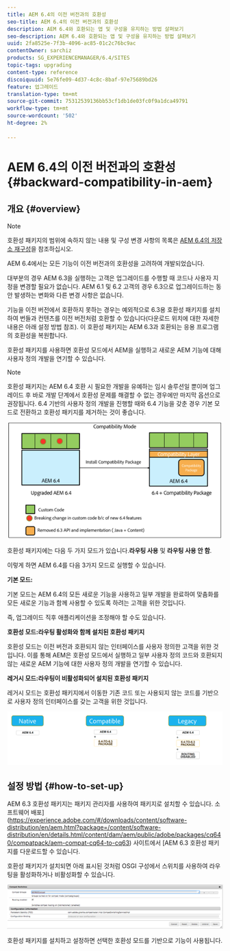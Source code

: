 ```yaml
---
title: AEM 6.4의 이전 버전과의 호환성
seo-title: AEM 6.4의 이전 버전과의 호환성
description: AEM 6.4와 호환되는 앱 및 구성을 유지하는 방법 살펴보기
seo-description: AEM 6.4와 호환되는 앱 및 구성을 유지하는 방법 살펴보기
uuid: 2fa8525e-7f3b-4096-ac85-01c2c76bc9ac
contentOwner: sarchiz
products: SG_EXPERIENCEMANAGER/6.4/SITES
topic-tags: upgrading
content-type: reference
discoiquuid: 5e76fe09-4d37-4c8c-8baf-97e75689bd26
feature: 업그레이드
translation-type: tm+mt
source-git-commit: 75312539136bb53cf1db1de03fc0f9a1dca49791
workflow-type: tm+mt
source-wordcount: '502'
ht-degree: 2%

---
```



# AEM 6.4의 이전 버전과의 호환성{#backward-compatibility-in-aem}

## 개요 {#overview}

>[!NOTE]
>
>호환성 패키지의 범위에 속하지 않는 내용 및 구성 변경 사항의 목록은 [AEM 6.4의 저장소 재구성](/help/sites-deploying/repository-restructuring.md)을 참조하십시오.

AEM 6.4에서는 모든 기능이 이전 버전과의 호환성을 고려하여 개발되었습니다.

대부분의 경우 AEM 6.3을 실행하는 고객은 업그레이드를 수행할 때 코드나 사용자 지정을 변경할 필요가 없습니다. AEM 6.1 및 6.2 고객의 경우 6.3으로 업그레이드하는 동안 발생하는 변화와 다른 변경 사항은 없습니다.

기능을 이전 버전에서 호환하지 못하는 경우는 예외적으로 6.3용 호환성 패키지를 설치하여 번들과 컨텐츠를 이전 버전처럼 호환할 수 있습니다(다운로드 위치에 대한 자세한 내용은 아래 설정 방법 참조). 이 호환성 패키지는 AEM 6.3과 호환되는 응용 프로그램의 호환성을 복원합니다.

호환성 패키지를 사용하면 호환성 모드에서 AEM을 실행하고 새로운 AEM 기능에 대해 사용자 정의 개발을 연기할 수 있습니다.

>[!NOTE]
>
>호환성 패키지는 AEM 6.4 호환 시 필요한 개발을 유예하는 임시 솔루션일 뿐이며 업그레이드 후 바로 개발 단계에서 호환성 문제를 해결할 수 없는 경우에만 마지막 옵션으로 권장됩니다. 6.4 기반의 사용자 정의 개발을 진행할 때와 6.4 기능을 갖춘 경우 기본 모드로 전환하고 호환성 패키지를 제거하는 것이 좋습니다.

![screen_shot_2018-04-05at43339pm](assets/screen_shot_2018-04-05at43339pm.png)

호환성 패키지에는 다음 두 가지 모드가 있습니다.**라우팅 사용** 및 **라우팅 사용 안 함**.

이렇게 하면 AEM 6.4를 다음 3가지 모드로 실행할 수 있습니다.

**기본 모드:**

기본 모드는 AEM 6.4의 모든 새로운 기능을 사용하고 일부 개발을 완료하여 맞춤화를 모든 새로운 기능과 함께 사용할 수 있도록 하려는 고객을 위한 것입니다.

즉, 업그레이드 직후 애플리케이션을 조정해야 할 수도 있습니다.

**호환성 모드:라우팅 활성화와 함께 설치된 호환성 패키지**

호환성 모드는 이전 버전과 호환되지 않는 인터페이스를 사용자 정의한 고객을 위한 것입니다. 이를 통해 AEM은 호환성 모드에서 실행하고 일부 사용자 정의 코드와 호환되지 않는 새로운 AEM 기능에 대한 사용자 정의 개발을 연기할 수 있습니다.

**레거시 모드:라우팅이 비활성화되어 설치된 호환성 패키지**

레거시 모드는 호환성 패키지에서 이동한 기존 코드 또는 사용되지 않는 코드를 기반으로 사용자 정의 인터페이스를 갖는 고객을 위한 것입니다.

![image2018-2-12_23-58-37](assets/image2018-2-12_23-58-37.png)

## 설정 방법 {#how-to-set-up}

AEM 6.3 호환성 패키지는 패키지 관리자를 사용하여 패키지로 설치할 수 있습니다. 소프트웨어 배포](https://experience.adobe.com/#/downloads/content/software-distribution/en/aem.html?package=/content/software-distribution/en/details.html/content/dam/aem/public/adobe/packages/cq640/compatpack/aem-compat-cq64-to-cq63) 사이트에서 [AEM 6.3 호환성 패키지를 다운로드할 수 있습니다.

호환성 패키지가 설치되면 아래 표시된 것처럼 OSGI 구성에서 스위치를 사용하여 라우팅을 활성화하거나 비활성화할 수 있습니다.

![screen_shot_2017-11-27at122421pm](assets/screen_shot_2017-11-27at122421pm.png)

호환성 패키지를 설치하고 설정하면 선택한 호환성 모드를 기반으로 기능이 사용됩니다.
